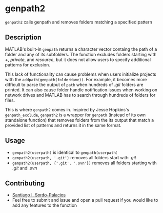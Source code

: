 # genpath2
`genpath2` calls genpath and removes folders matching a specified pattern

## Description
MATLAB's built-in `genpath` returns a character vector containg the path of a folder and any of its subfolders. The function excludes folders starting with *+*, *private*, and *resource*, but it does not allow users to specify additional patterns for exclusion. 

This lack of functionality can cause problems when users initialize projects with the `addpath(genpath(folderName))`. For example, it becomes more difficult to parse the output of `path` when hundreds of *.git* folders are printed. It can also cause folder handle notification issues when working on network drives and MATLAB has to search through hundreds of folders for files.

This is where `genpath2` comes in. Inspired by Jesse Hopkins's [`genpath_exclude`](https://www.mathworks.com/matlabcentral/fileexchange/22209-genpath_exclude), `genpath2` is a wrapper for `genpath` (instead of its own standalone function) that removes folders from the its output that match a provided list of patterns and returns it in the same format.

## Usage
* `genpath2(userpath)` is identical to `genpath(userpath)`
* `genpath2(userpath, '.git')` removes all folders start with *.git*
* `genpath2(userpath, {'.git', '.svn'})` removes all folders starting with *.git* and *.svn* 

## Contributing
* [Santiago I. Sordo-Palacios](https://github.com/ssordopalacios)
* Feel free to submit and issue and open a pull request if you would like to add any features to the function
